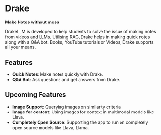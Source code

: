 # Drake
**Make Notes without mess**

DrakeLLM is developed to help students to solve the issue of making notes from videos and LLMs. Utilising RAG, Drake helps in making quick notes along with a Q&A bot. Books, YouTube tutorials or Videos, Drake supports all your means.

## Features
- **Quick Notes**: Make notes quickly with Drake.
- **Q&A Bot**: Ask questions and get answers from Drake.

## Upcoming Features
- **Image Support**: Querying images on similarity criteria.
- **Image for context**: Using images for context in multimodal models like Llava.
- **Completely Open Source**: Supporting the app to run on completely open source models like Llava, Llama.